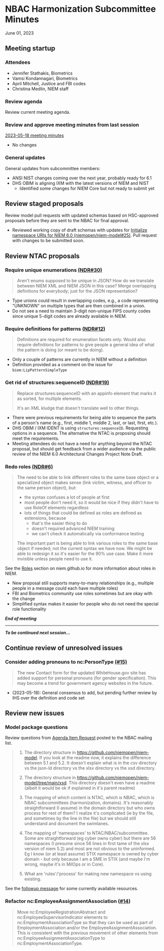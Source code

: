 
# NBAC Harmonization Subcommittee Minutes

June 01, 2023

## Meeting startup

### Attendees

- Jennifer Stathakis, Biometrics
- Vamsi Kondannagari, Biometrics
- April Mitchell, Justice and FBI codes
- Christina Medlin, NIEM staff

### Review agenda

Review current meeting agenda.

### Review and approve meeting minutes from last session

[2023-05-18 meeting minutes](./2023-05-18-minutes.md)

- No changes

### General updates

General updates from subcommittee members:

- ANSI NIST changes coming over the next year, probably ready for 6.1
- DHS OBIM is aligning IXM with the latest versions of NIEM and NIST
  - Identified some changes for NIEM Core but not ready to submit yet

## Review staged proposals

Review model pull requests with updated schemas based on HSC-approved proposals before they are sent to the NBAC for final approval.

- Reviewed working copy of draft schemas with updates for [Initialize namespace URIs for NIEM 6.0 (niemopen/niem-model#25)](https://github.com/niemopen/niem-model/issues/25). Pull request with changes to be submitted soon.

## Review NTAC proposals

### Require unique enumerations [(NDR#30)](https://github.com/niemopen/niem-naming-design-rules/issues/30)

> Aren't enums supposed to be unique in JSON? How do we translate between NIEM XML and NIEM JSON in this case? Merge overlapping definitions for everybody; just for the JSON representation?

- Type unions could result in overlapping codes, e.g., a code representing "UNKNOWN" on multiple types that are then combined in a union.
- Do not see a need to maintain 3-digit non-unique FIPS county codes since unique 5-digit codes are already available in NIEM.

### Require definitions for patterns [(NDR#12)](https://github.com/niemopen/niem-naming-design-rules/issues/12)

> Definitions are required for enumeration facets only. Would also require definitions for patterns to give people a general idea of what the pattern is doing (or meant to be doing).

- Only a couple of patterns are currently in NIEM without a definition
- Definition provided as a comment on the issue for `biom:LipPatternSimpleType`

### Get rid of structures:sequenceID [(NDR#19)](https://github.com/niemopen/niem-naming-design-rules/issues/19)

> Replace structures:sequenceID with an appinfo element that marks it as sorted, for multiple elements.
>
> It's an XML kludge that doesn't translate well to other things.

- There were previous requirements for being able to sequence the parts of a person's name (e.g., first, middle 1, middle 2, last, or last, first, etc.).
- DHS OBIM / IXM IDENT is using `structures:sequenceID`.  Requesting options in a sequence.  The alternative the NTAC is proposing should meet the requirements.
- Meeting attendees do not have a need for anything beyond the NTAC proposal, but should get feedback from a wider audience via the public review of the NIEM 6.0 Architectural Changes Project Note Draft.

### Redo roles [(NDR#6)](https://github.com/niemopen/niem-naming-design-rules/issues/6)

> The need to be able to link different roles to the same base object or a specialized object makes sense (link victim, witness, and officer to the same person object), but:
>
> - the syntax confuses a lot of people at first
> - most people don't need it, so it would be nice if they didn't have to use RoleOf elements regardless
> - lots of things that could be defined as roles are defined as extensions, because
>   - that's the easier thing to do
>   - doesn't required advanced NIEM training
>   - we can't check it automatically via conformance testing
>
> The important part is being able to link various roles to the same base object if needed; not the current syntax we have now. We might be able to redesign it so it's easier for the 90% use case. Make it more invisible unless people need to use it.

See the [Roles](https://niem.github.io/reference/concepts/role/) section on niem.github.io for more information about roles in NIEM.

- New proposal still supports many-to-many relationships (e.g., multiple people in a message could each have multiple roles)
- FBI and Biometrics community use roles sometimes but are okay with the change
- Simplified syntax makes it easier for people who do not need the special role functionality

**_End of meeting_**

---

**_To be continued next session..._**

## Continue review of unresolved issues

### Consider adding pronouns to nc:PersonType [(#15)](https://github.com/niemopen/niem-model/issues/15)

> The new Contact form for the updated WhiteHouse.gov site has added support for personal pronouns (for gender specification). This may become a trend for government agency websites in the future.

- (2023-05-18): General consensus to add, but pending further review by IHS over the definition and code set

## Review new issues

### Model package questions

Review questions from [Agenda Item Request](https://lists.oasis-open-projects.org/g/niemopen-nbactsc/message/93) posted to the NBAC mailing list.

> 1. The directory structure in https://github.com/niemopen/niem-model. If you look at the readme now, it explains the difference between 5.1 and 5.2. It doesn't explain what is in the csv directory vs the json-ld directory vs the xlsx directory vs the xsd directory.
>
> 2. The directory structure in https://github.com/niemopen/niem-model/tree/main/xsd. This directory doesn't even have a readme (albeit it would be ok if explained in it's parent readme)
>
> 3. The mapping of which content is NTAC, which is NBAC, which is NBAC subcommittees (harmonization, domains). It's reasonably straightforward (I assume) in the domain directory but who owns process for rest of them? I realize it's complicated (ie by the file, and sometimes by the line in the file) but we should still understand and document the swimlanes.
>
> 4. The mapping of 'namespaces' to NTAC/NBAC/subcommittee. Some are straightforward (eg cyber owns cyber) but there are 56 namespaces (I presume since 56 lines in first tame of the xlsx version of niem 5.2) and most are not obvious to the uninformed. Eg I know (or at least assume) STIX namespace is owned by cyber domain - but only because I am a SME in STIX (and maybe I'm wrong, maybe it's in MilOps or in Core).
>
> 5. What are 'rules'/'process' for making new namespace vs using existing.

See the [followup message](https://lists.oasis-open-projects.org/g/niemopen-nbactsc/message/94) for some currently available resources.

### Refactor nc:EmployeeAssignmentAssociation ([#14](https://github.com/niemopen/niem-model/issues/14))

> Move nc:EmployeeRegistrationAbstract and nc:EmployeeSupervisorIndicator elements to nc:EmploymentAssociationType so that they can be used as part of EmploymentAssociation and/or the EmployeeAssignmentAssociation. This is consistent with the previous movement of other elements from nc:EmployeeAssignmentAssociationType to nc:EmploymentAssociationType.
